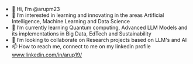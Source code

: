 - 👋 Hi, I’m @arupm23
- 👀 I’m interested in learning and innovating in the areas Artificial Intelligence, Machine Learning and Data Science
- 🌱 I’m currently learning Quantum computing, Advanced LLM Models and its implementations in Big Data, EdTech and Sustainability
- 🤝 I’m looking to collaborate on Research projects based on LLM's and AI 
- 📫 How to reach me, connect to me on my linkedin profile www.linkedin.com/in/arup19/

<!---
arupm23/arupm23 is a ✨ special ✨ repository because its `README.md` (this file) appears on your GitHub profile.
You can click the Preview link to take a look at your changes.
--->
